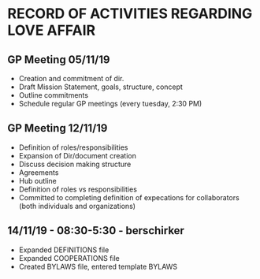 # RECORD OF ACTIVITIES REGARDING LOVE AFFAIR

## GP Meeting 05/11/19

- Creation and commitment of dir.
- Draft Mission Statement, goals, structure, concept
- Outline commitments
- Schedule regular GP meetings (every tuesday, 2:30 PM)

## GP Meeting 12/11/19

- Definition of roles/responsibilities
- Expansion of Dir/document creation
- Discuss decision making structure
- Agreements
- Hub outline
- Definition of roles vs responsibilities
- Committed to completing definition of expecations for collaborators (both individuals and organizations)

## 14/11/19 - 08:30-5:30 - berschirker

- Expanded DEFINITIONS file
- Expanded COOPERATIONS file
- Created BYLAWS file, entered template BYLAWS
